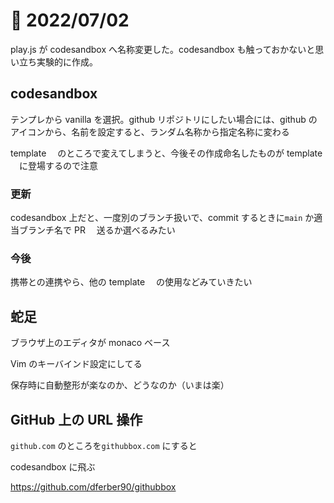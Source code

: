 # 📝 2022/07/02

play.js が codesandbox へ名称変更した。codesandbox も触っておかないと思い立ち実験的に作成。

## codesandbox

テンプレから vanilla を選択。github リポジトリにしたい場合には、github のアイコンから、名前を設定すると、ランダム名称から指定名称に変わる

template 　のところで変えてしまうと、今後その作成命名したものが template 　に登場するので注意

### 更新

codesandbox 上だと、一度別のブランチ扱いで、commit するときに`main` か適当ブランチ名で PR 　送るか選べるみたい

### 今後

携帯との連携やら、他の template 　の使用などみていきたい

## 蛇足

ブラウザ上のエディタが monaco ベース

Vim のキーバインド設定にしてる

保存時に自動整形が楽なのか、どうなのか（いまは楽）

## GitHub 上の URL 操作

`github.com` のところを`githubbox.com` にすると

codesandbox に飛ぶ

https://github.com/dferber90/githubbox
